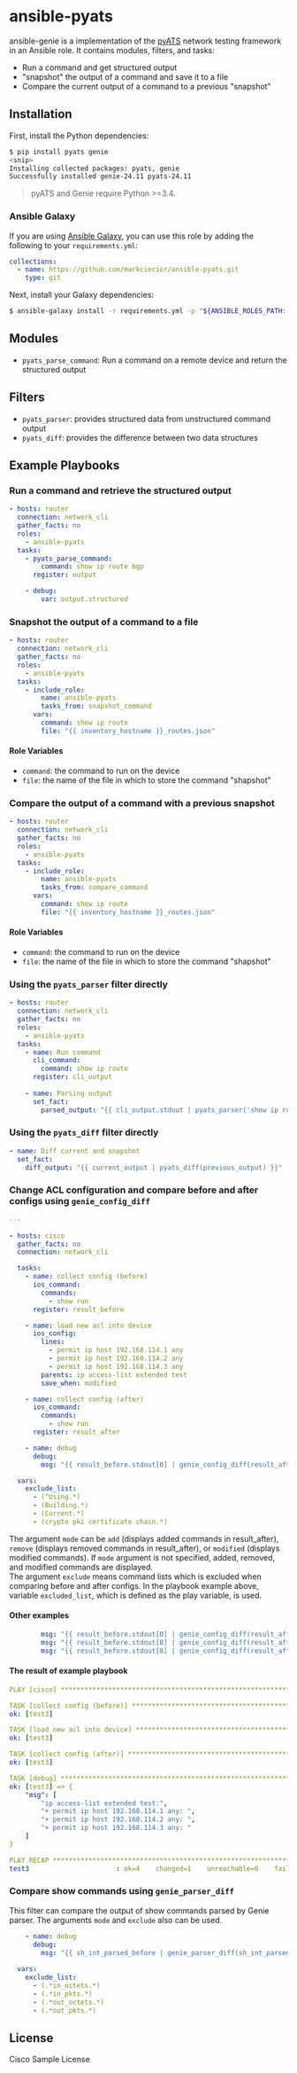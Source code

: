 ansible-pyats
=========

ansible-genie is a implementation of the [pyATS](https://developer.cisco.com/pyats/) network testing framework in an
Ansible role.  It contains modules, filters, and tasks:
* Run a command and get structured output
* "snapshot" the output of a command and save it to a file
* Compare the current output of a command to a previous "snapshot"

## Installation

First, install the Python dependencies:

```bash
$ pip install pyats genie
<snip>
Installing collected packages: pyats, genie
Successfully installed genie-24.11 pyats-24.11
```

> pyATS and Genie require Python >=3.4.

### Ansible Galaxy

If you are using [Ansible Galaxy](https://docs.ansible.com/ansible/latest/reference_appendices/galaxy.html),
you can use this role by adding the following to your `requirements.yml`:

```yaml
collections:
  - name: https://github.com/markciecior/ansible-pyats.git
    type: git
```

Next, install your Galaxy dependencies:

```bash
$ ansible-galaxy install -r requirements.yml -p "${ANSIBLE_ROLES_PATH:-roles}"
```

## Modules
* `pyats_parse_command`: Run a command on a remote device and return the structured output

## Filters
* `pyats_parser`: provides structured data from unstructured command output
* `pyats_diff`: provides the difference between two data structures

## Example Playbooks

### Run a command and retrieve the structured output
```yaml
- hosts: router
  connection: network_cli
  gather_facts: no
  roles:
    - ansible-pyats
  tasks:
    - pyats_parse_command:
        command: show ip route bgp
      register: output

    - debug:
        var: output.structured
```

### Snapshot the output of a command to a file
```yaml
- hosts: router
  connection: network_cli
  gather_facts: no
  roles:
    - ansible-pyats
  tasks:
    - include_role:
        name: ansible-pyats
        tasks_from: snapshot_command
      vars:
        command: show ip route
        file: "{{ inventory_hostname }}_routes.json"
```

#### Role Variables

* `command`: the command to run on the device
* `file`: the name of the file in which to store the command "shapshot"

### Compare the output of a command with a previous snapshot
```yaml
- hosts: router
  connection: network_cli
  gather_facts: no
  roles:
    - ansible-pyats
  tasks:
    - include_role:
        name: ansible-pyats
        tasks_from: compare_command
      vars:
        command: show ip route
        file: "{{ inventory_hostname }}_routes.json"
```

#### Role Variables

* `command`: the command to run on the device
* `file`: the name of the file in which to store the command "shapshot"

### Using the `pyats_parser` filter directly
```yaml
- hosts: router
  connection: network_cli
  gather_facts: no
  roles:
    - ansible-pyats
  tasks:
    - name: Run command
      cli_command:
        command: show ip route
      register: cli_output
    
    - name: Parsing output
      set_fact:
        parsed_output: "{{ cli_output.stdout | pyats_parser('show ip route', 'iosxe') }}"
```

### Using the `pyats_diff` filter directly
```yaml
- name: Diff current and snapshot
  set_fact:
    diff_output: "{{ current_output | pyats_diff(previous_output) }}"
```

### Change ACL configuration and compare before and after configs using `genie_config_diff`
```yaml
---

- hosts: cisco
  gather_facts: no
  connection: network_cli

  tasks:
    - name: collect config (before)
      ios_command:
        commands:
          - show run
      register: result_before

    - name: load new acl into device
      ios_config:
        lines:
          - permit ip host 192.168.114.1 any
          - permit ip host 192.168.114.2 any
          - permit ip host 192.168.114.3 any
        parents: ip access-list extended test
        save_when: modified

    - name: collect config (after)
      ios_command:
        commands:
          - show run
      register: result_after

    - name: debug
      debug:
        msg: "{{ result_before.stdout[0] | genie_config_diff(result_after.stdout[0], mode='add', exclude=exclude_list) }}"

  vars:
    exclude_list:
      - (^Using.*)
      - (Building.*)
      - (Current.*)
      - (crypto pki certificate chain.*)
```
The argument `mode` can be `add` (displays added commands in result_after), `remove` (displays removed commands in result_after), or `modified` (displays modified commands). If `mode` argument is not specified, added, removed, and modified commands are displayed.  
The argument `exclude` means command lists which is excluded when comparing before and after configs.
In the playbook example above, variable `excluded_list`, which is defined as the play variable, is used.

#### Other examples
```yaml
        msg: "{{ result_before.stdout[0] | genie_config_diff(result_after.stdout[0]) }}"
        msg: "{{ result_before.stdout[0] | genie_config_diff(result_after.stdout[0], mode='remove') }}"
        msg: "{{ result_before.stdout[0] | genie_config_diff(result_after.stdout[0], exclude=exclude_list) }}"
```

#### The result of example playbook
```yaml
PLAY [cisco] **********************************************************************************

TASK [collect config (before)] ****************************************************************
ok: [test3]

TASK [load new acl into device] ***************************************************************
ok: [test3]

TASK [collect config (after)] *****************************************************************
ok: [test3]

TASK [debug] **********************************************************************************
ok: [test3] => {
    "msg": [
        "ip access-list extended test:",
        "+ permit ip host 192.168.114.1 any: ",
        "+ permit ip host 192.168.114.2 any: ",
        "+ permit ip host 192.168.114.3 any: "
    ]
}

PLAY RECAP ************************************************************************************
test3                      : ok=4    changed=1    unreachable=0    failed=0    skipped=0    rescued=0    ignored=0   
```


### Compare show commands using `genie_parser_diff`
This filter can compare the output of show commands parsed by Genie parser. The arguments `mode` and `exclude` also can be used.

```yaml
    - name: debug
      debug:
        msg: "{{ sh_int_parsed_before | genie_parser_diff(sh_int_parsed_after, mode='modified', exclude=exclude_list) }}"
        
  vars:
    exclude_list:
      - (.*in_octets.*)
      - (.*in_pkts.*)
      - (.*out_octets.*)
      - (.*out_pkts.*)
```

License
-------

Cisco Sample License

